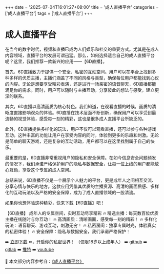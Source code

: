 +++
date = '2025-07-04T16:01:27+08:00'
title = '成人直播平台'
categories = ['成人直播平台']
tags = ['成人直播平台']
+++

# 成人直播平台

在当今的数字时代，视频和直播已成为人们娱乐和社交的重要方式。尤其是在成人内容领域，直播平台的发展可谓迅猛。那么，如何选择适合自己的成人直播平台呢？这里，我们推荐一款新兴的应用——【6D直播】。

首先，6D直播致力于提供一个安全、私密的互动空间。用户可以在平台上找到多种多样的优质主播，主播们涵盖了不同的风格与类型，确保每位用户都能找到心仪的内容。无论是想要享受精彩表演，还是进行一场亲密的语音聊天，6D直播都能满足你的需求。同时，用户可以随时与主播互动，分享彼此的想法与感受，建立更深的联系。

其次，6D直播以高清画质为核心特色。我们知道，在观看直播的时候，画质的清晰度直接影响观众的体验。6D直播在技术层面不断创新，确保用户可以享受到最流畅的视觉体验，感受每一刻的精彩，这也是很多成人直播平台所缺乏的。

此外，6D直播提供多样化的玩法，用户不仅可以观看直播，还可以参与各种游戏互动。这种丰富的功能让用户在享受内容的同时，体验到更多的乐趣和刺激。无论是简单的聊天游戏，还是复杂的互动活动，用户都可以在这里找到属于自己的快乐。

最重要的是，6D直播非常重视用户的隐私和安全保障。在如今信息安全问题频发的情况下，我们承诺严格保护用户的隐私与数据安全，让每一位上线的用户都能放心互动，享受这个专属的成人空间。

总结来说，6D直播不仅是一个展示个人魅力的平台，更是成年人之间相互交流、分享心情与快乐的地方。这款应用凭借其优质的主播资源、高清的画面质感、多样化的互动玩法以及严格的安全保障，成为了成人直播领域的一股清流。

如果你也想体验这种精彩，快来下载【6D直播】吧！

【6D直播】
成年人的专属空间，实时互动尽享精彩
🔥 精选主播：每天数百位优质主播在线随时与你互动！
🔥 高清画质：清晰画面，感受每一刻的精彩！
🔥 多样化玩法：语音聊天、游戏互动，刺激无穷！
🔥 私密房间：独享专属时光，体验真实的私密体验！
🔥 安全保障：隐私与数据安全，我们承诺严格保护！

➡️ [立即下载](https://down123.s3.ap-east-1.amazonaws.com/down/down.html?channelCode=blog) ⬅️，开启你的私密世界！
（仅限18岁以上成年人）
➡️ [github](https://aldult-live.github.io/)
➡️ [gitlab](https://seo-09598d.gitlab.io/)
➡️ [推特](https://x.com/wegame33)
➡️ [youtube](https://www.youtube.com/@6Dlive)


📘 本文部分内容参考自：[《成人直播平台》](https://github.com/tangtoutiaovv/live)

---
